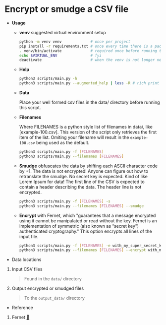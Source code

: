 # Encrypt or smudge a CSV file 

- **Usage**

  - __venv__ suggested virtual environment setup

    ```bash
    python -m venv venv             # once per project
    pip install -r requirements.txt # once every time there is a package update
    . venv/bin/activate             # required once before running the script
    echo $VIRTUAL_ENV               # fyi
    deactivate                      # when the venv is not longer needed
    ```

  - __Help__


    ```bash
    python3 scripts/main.py -h
    python3 scripts/main.py --augmented_help | less -R # rich print from the README.md
    ```

  - __Data__

    Place your well formed csv files in the data/ directory before running this script.

  - __Filenames__

    Where FILENAMES is a python style list of filenames in data/, like [example-100.csv].
    This version of the script only retrieves the first item of the list.  Omiting
    your filename will result in the `example-100.csv` being used as the default.

    ```bash
    python3 scripts/main.py -f [FILENAMES]
    python3 scripts/main.py --filenames [FILENAMES]
    ```

  - __Smudge__ obfuscates the data by shifting each ASCII character code by +1.
    The data is not encrypted! Anyone can figure out how to retranslate the smudge.
    No secret key is expected.  Kind of like Lorem Ipsum for data!  The first
    line of the CSV is expected to contain a header describing the data.  The
    header line is not encrypted.


    ```bash
    python3 scripts/main.py -f [FILENAMES] -s
    python3 scripts/main.py --filenames [FILENAMES] --smudge
    ```

  - __Encrypt__ with Fernet, which "guarantees that a message encrypted
    using it cannot be manipulated or read without the key. Fernet is an
    implementation of symmetric (also known as “secret key”) authenticated
    cryptography." This option encrypts all lines of the input file.


    ```bash
    python3 scripts/main.py -f [FILENAMES] -e with_my_super_secret_key
    python3 scripts/main.py --filenames [FILENAMES] --encrypt with_my_super_secret_key
    ```



- Data locations

1. Input CSV files
   > Found in the `data/` directory

2. Output encrypted or smudged files
   > To the `output_data/` directory


- Reference

1. Fernet [:link:](https://cryptography.io/en/latest/fernet/)
